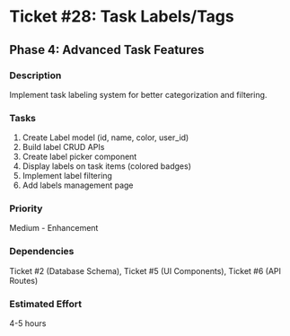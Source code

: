 # Ticket #28: Task Labels/Tags

## Phase 4: Advanced Task Features

### Description

Implement task labeling system for better categorization and filtering.

### Tasks

1. Create Label model (id, name, color, user_id)
2. Build label CRUD APIs
3. Create label picker component
4. Display labels on task items (colored badges)
5. Implement label filtering
6. Add labels management page

### Priority

Medium - Enhancement

### Dependencies

Ticket #2 (Database Schema), Ticket #5 (UI Components), Ticket #6 (API Routes)

### Estimated Effort

4-5 hours
